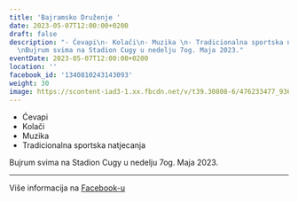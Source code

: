```yaml
---
title: 'Bajramsko Druženje '
date: 2023-05-07T12:00:00+0200
draft: false
description: "- Ćevapi\n- Kolači\n- Muzika \n- Tradicionalna sportska natjecanja\n\
  \nBujrum svima na Stadion Cugy u nedelju 7og. Maja 2023."
eventDate: 2023-05-07T12:00:00+0200
location: ''
facebook_id: '1340810243143093'
weight: 30
image: https://scontent-iad3-1.xx.fbcdn.net/v/t39.30808-6/476233477_936651505262116_4103480540059516894_n.jpg?_nc_cat=110&ccb=1-7&_nc_sid=9e60e4&_nc_ohc=k0eYt-xyGr8Q7kNvwGMapJt&_nc_oc=AdnXgZiiDiToMqxfVYZ5-vG4Zi8F1vCEOKbWpfH1b_4YghhjXPQw1-zRzDzeQvr2cQ8&_nc_zt=23&_nc_ht=scontent-iad3-1.xx&edm=ABTKTjYEAAAA&_nc_gid=o7-V1L9mQ7YevD4fuU3EGw&oh=00_AffkTHJtXvDTteL4kccIpaL5adg_HEkJw8w9xmtlWUC3HA&oe=68F8C9CB
---
```


- Ćevapi
- Kolači
- Muzika 
- Tradicionalna sportska natjecanja

Bujrum svima na Stadion Cugy u nedelju 7og. Maja 2023.

---

Više informacija na [Facebook-u](https://facebook.com/events/1340810243143093)